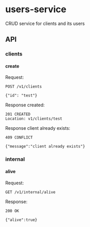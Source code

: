 # users-service
CRUD service for clients and its users

## API

### clients

#### create
Request:
```http request
POST /v1/clients

{"id": "test"}
```
Response created:
```http response
201 CREATED
Location: v1/clients/test
```
Response client already exists:
```http response
409 CONFLICT

{"message":"client already exists"}
```

### internal

#### alive
Request:
```http request
GET /v1/internal/alive
```
Response:
```http response
200 OK 

{"alive":true}
```


